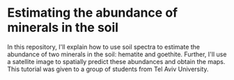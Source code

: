 # Estimating the abundance of minerals in the soil
In this repository, I'll explain how to use soil spectra to estimate the abundance of two minerals in the soil: hematite and goethite. Further, I'll use a satellite image to spatially predict these abundances and obtain the maps.  
This tutorial was given to a group of students from Tel Aviv University.
